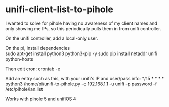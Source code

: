 # unifi-client-list-to-pihole
I wanted to solve for pihole having no awareness of my client names and only showing me IPs, so this periodically pulls them in from unifi controller.

On the unifi controller, add a local-only user.

On the pi, install dependencies   
sudo apt-get install python3 python3-pip -y
sudo pip install netaddr unifi python-hosts

Then edit cron:
crontab -e

Add an entry such as this, with your unifi's IP and user/pass info:
*/15 * * * * python3 /home/pi/unifi-to-pihole.py -c 192.168.1.1 -u unifi -p password -f /etc/pihole/lan.list

Works with pihole 5 and unifiOS 4